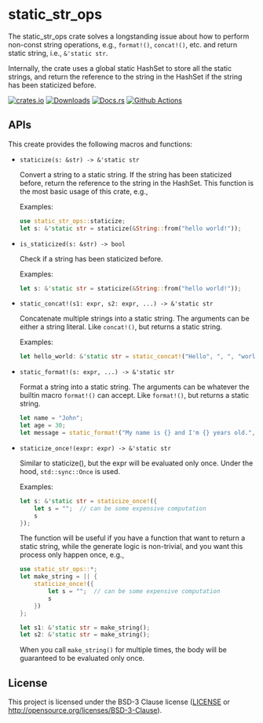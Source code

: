 # static_str_ops

The static_str_ops crate solves a longstanding issue about how to
perform non-const string operations, e.g., `format!()`, `concat!()`, etc.
and return static string, i.e., `&'static str`.

Internally, the crate uses a global static HashSet to store all the
static strings, and return the reference to the string in the HashSet
if the string has been staticized before.

[![crates.io](https://img.shields.io/crates/v/static_str_ops.svg)](https://crates.io/crates/static_str_ops)
[![Downloads](https://img.shields.io/crates/d/static_str_ops)](https://crates.io/crates/static_str_ops)
[![Docs.rs](https://img.shields.io/docsrs/static_str_ops/latest)](https://docs.rs/static_str_ops/latest/static_str_ops/)
[![Github Actions](https://github.com/unsafecoerce/static_str_ops/actions/workflows/ci.yml/badge.svg)](https://github.com/unsafecoerce/static_str_ops/actions/workflows/ci.yml)

APIs
----

This create provides the following macros and functions:

- `staticize(s: &str) -> &'static str`

  Convert a string to a static string. If the string has been staticized
  before, return the reference to the string in the HashSet.
  This function is the most basic usage of this crate, e.g.,

  Examples:

  ```rust
  use static_str_ops::staticize;
  let s: &'static str = staticize(&String::from("hello world!"));
  ```

- `is_staticized(s: &str) -> bool`

  Check if a string has been staticized before.

  Examples:

  ```rust
  let s: &'static str = staticize(&String::from("hello world!"));
  ```

- `static_concat!(s1: expr, s2: expr, ...) -> &'static str`

  Concatenate multiple strings into a static string. The arguments can
  be either a string literal.
  Like `concat!()`, but returns a static string.

  Examples:

  ```rust
  let hello_world: &'static str = static_concat!("Hello", ", ", "world!");
  ```

- `static_format!(s: expr, ...) -> &'static str`

  Format a string into a static string. The arguments can be whatever
  the builtin macro `format!()` can accept.
  Like `format!()`, but returns a static string.

  ```rust
  let name = "John";
  let age = 30;
  let message = static_format!("My name is {} and I'm {} years old.", name, age);
  ```

- `staticize_once!(expr: expr) -> &'static str`

  Similar to staticize(), but the expr will be evaluated only once. Under
  the hood, `std::sync::Once` is used.

  Examples:

  ```rust
  let s: &'static str = staticize_once!({
      let s = "";  // can be some expensive computation
      s
  });
  ```

  The function will be useful if you have a function that want to return
  a static string, while the generate logic is non-trivial, and you want
  this process only happen once, e.g.,

  ```rust
  use static_str_ops::*;
  let make_string = || {
      staticize_once!({
          let s = "";  // can be some expensive computation
          s
      })
  };

  let s1: &'static str = make_string();
  let s2: &'static str = make_string();
  ```

  When you call `make_string()` for multiple times, the body will be
  guaranteed to be evaluated only once.

License
-------

This project is licensed under the BSD-3 Clause license ([LICENSE](LICENSE) or
http://opensource.org/licenses/BSD-3-Clause).
